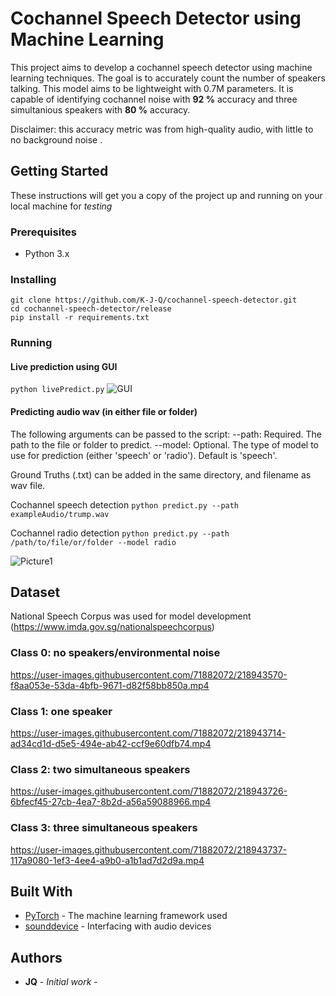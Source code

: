# Cochannel Speech Detector using Machine Learning

This project aims to develop a cochannel speech detector using machine learning techniques. The goal is to accurately count the number of speakers talking. This model aims to be lightweight with 0.7M parameters. It is capable of identifying cochannel noise with **92 %** accuracy and three simultanious speakers with **80 %** accuracy. 

Disclaimer: this accuracy metric was from high-quality audio, with little to no background noise .

## Getting Started

These instructions will get you a copy of the project up and running on your local machine for *testing*

### Prerequisites

- Python 3.x

### Installing

```
git clone https://github.com/K-J-Q/cochannel-speech-detector.git
cd cochannel-speech-detector/release
pip install -r requirements.txt
```

### Running
#### Live prediction using GUI
`python livePredict.py`
![GUI](https://user-images.githubusercontent.com/71882072/218946682-e8f47490-19c4-4ef6-a7c3-7dcd9d6cfa5c.png)


#### Predicting audio wav (in either file or folder) 
The following arguments can be passed to the script:
--path: Required. The path to the file or folder to predict.
--model: Optional. The type of model to use for prediction (either 'speech' or 'radio'). Default is 'speech'.

Ground Truths (.txt) can be added in the same directory, and filename as wav file.

Cochannel speech detection
`python predict.py --path exampleAudio/trump.wav`

Cochannel radio detection
`python predict.py --path /path/to/file/or/folder --model radio`

![Picture1](https://user-images.githubusercontent.com/71882072/218946427-bedcf57b-6697-4cb8-a763-e37579ad615a.png)



## Dataset
National Speech Corpus was used for model development (https://www.imda.gov.sg/nationalspeechcorpus)
### Class 0: no speakers/environmental noise
https://user-images.githubusercontent.com/71882072/218943570-f8aa053e-53da-4bfb-9671-d82f58bb850a.mp4
### Class 1: one speaker
https://user-images.githubusercontent.com/71882072/218943714-ad34cd1d-d5e5-494e-ab42-ccf9e60dfb74.mp4
### Class 2: two simultaneous speakers
https://user-images.githubusercontent.com/71882072/218943726-6bfecf45-27cb-4ea7-8b2d-a56a59088966.mp4
### Class 3: three simultaneous speakers
https://user-images.githubusercontent.com/71882072/218943737-117a9080-1ef3-4ee4-a9b0-a1b1ad7d2d9a.mp4

## Built With

* [PyTorch](https://pytorch.org/) - The machine learning framework used
* [sounddevice](https://pypi.org/project/sounddevice/) - Interfacing with audio devices

## Authors

* **JQ** - *Initial work* -
